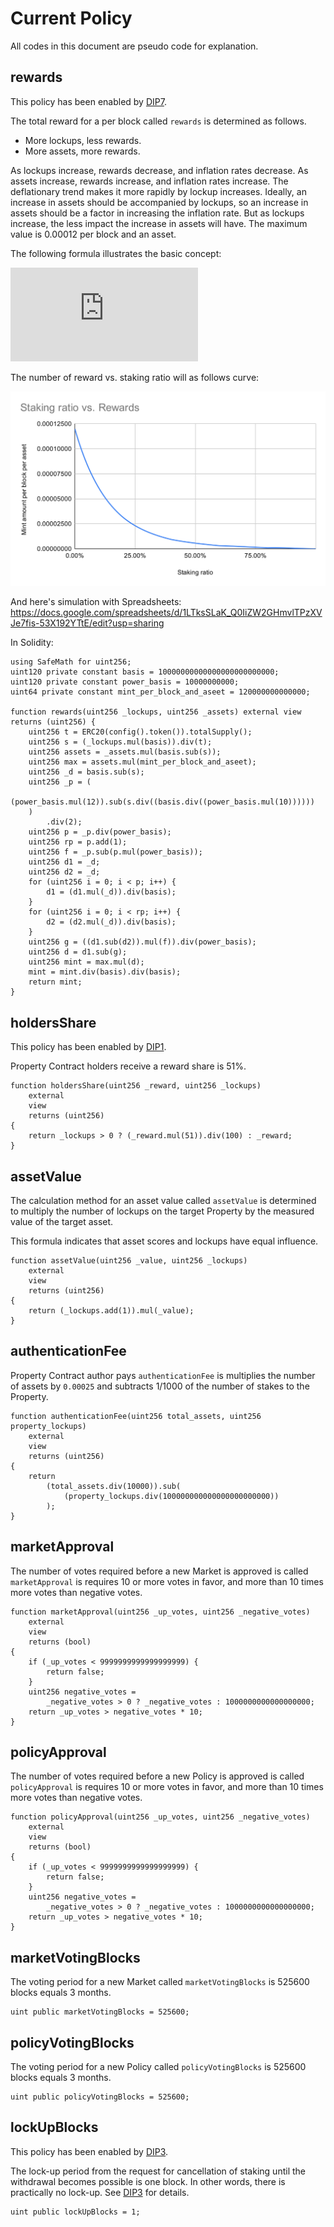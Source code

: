 # Current Policy

All codes in this document are pseudo code for explanation.

## rewards

This policy has been enabled by [DIP7](https://github.com/dev-protocol/DIPs/issues/7).

The total reward for a per block called `rewards` is determined as follows.

- More lockups, less rewards.
- More assets, more rewards.

As lockups increase, rewards decrease, and inflation rates decrease. As assets increase, rewards increase, and inflation rates increase. The deflationary trend makes it more rapidly by lockup increases. Ideally, an increase in assets should be accompanied by lockups, so an increase in assets should be a factor in increasing the inflation rate. But as lockups increase, the less impact the increase in assets will have. The maximum value is 0.00012 per block and an asset.

The following formula illustrates the basic concept:

![Rewards = Max*(1-StakingRatio)^((12-(StakingRatio*10))/2+1)](https://latex.codecogs.com/svg.latex?Rewards%20%3D%20Max*%281-StakingRatio%29%5E%7B%2812-%28StakingRatio*10%29%29/2+1%7D)

The number of reward vs. staking ratio will as follows curve:

![Reward curve](https://raw.githubusercontent.com/dev-protocol/protocol/master/public/asset/policy/staking-ratio-vs-mint-amount.svg?sanitize=true)

And here's simulation with Spreadsheets: https://docs.google.com/spreadsheets/d/1LTksSLaK_Q0IiZW2GHmvlTPzXVJe7fis-53X192YTtE/edit?usp=sharing

In Solidity:

```solidity
using SafeMath for uint256;
uint120 private constant basis = 10000000000000000000000000;
uint120 private constant power_basis = 10000000000;
uint64 private constant mint_per_block_and_aseet = 120000000000000;

function rewards(uint256 _lockups, uint256 _assets) external view returns (uint256) {
	uint256 t = ERC20(config().token()).totalSupply();
	uint256 s = (_lockups.mul(basis)).div(t);
	uint256 assets = _assets.mul(basis.sub(s));
	uint256 max = assets.mul(mint_per_block_and_aseet);
	uint256 _d = basis.sub(s);
	uint256 _p = (
		(power_basis.mul(12)).sub(s.div((basis.div((power_basis.mul(10))))))
	)
		.div(2);
	uint256 p = _p.div(power_basis);
	uint256 rp = p.add(1);
	uint256 f = _p.sub(p.mul(power_basis));
	uint256 d1 = _d;
	uint256 d2 = _d;
	for (uint256 i = 0; i < p; i++) {
		d1 = (d1.mul(_d)).div(basis);
	}
	for (uint256 i = 0; i < rp; i++) {
		d2 = (d2.mul(_d)).div(basis);
	}
	uint256 g = ((d1.sub(d2)).mul(f)).div(power_basis);
	uint256 d = d1.sub(g);
	uint256 mint = max.mul(d);
	mint = mint.div(basis).div(basis);
	return mint;
}
```

## holdersShare

This policy has been enabled by [DIP1](https://github.com/dev-protocol/DIPs/issues/1).

Property Contract holders receive a reward share is 51%.

```solidity
function holdersShare(uint256 _reward, uint256 _lockups)
	external
	view
	returns (uint256)
{
	return _lockups > 0 ? (_reward.mul(51)).div(100) : _reward;
}

```

## assetValue

The calculation method for an asset value called `assetValue` is determined to multiply the number of lockups on the target Property by the measured value of the target asset.

This formula indicates that asset scores and lockups have equal influence.

```solidity
function assetValue(uint256 _value, uint256 _lockups)
	external
	view
	returns (uint256)
{
	return (_lockups.add(1)).mul(_value);
}

```

## authenticationFee

Property Contract author pays `authenticationFee` is multiplies the number of assets by `0.00025` and subtracts 1/1000 of the number of stakes to the Property.

```solidity
function authenticationFee(uint256 total_assets, uint256 property_lockups)
	external
	view
	returns (uint256)
{
	return
		(total_assets.div(10000)).sub(
			(property_lockups.div(100000000000000000000000))
		);
}

```

## marketApproval

The number of votes required before a new Market is approved is called `marketApproval` is requires 10 or more votes in favor, and more than 10 times more votes than negative votes.

```solidity
function marketApproval(uint256 _up_votes, uint256 _negative_votes)
	external
	view
	returns (bool)
{
	if (_up_votes < 9999999999999999999) {
		return false;
	}
	uint256 negative_votes =
		_negative_votes > 0 ? _negative_votes : 1000000000000000000;
	return _up_votes > negative_votes * 10;
}

```

## policyApproval

The number of votes required before a new Policy is approved is called `policyApproval` is requires 10 or more votes in favor, and more than 10 times more votes than negative votes.

```solidity
function policyApproval(uint256 _up_votes, uint256 _negative_votes)
	external
	view
	returns (bool)
{
	if (_up_votes < 9999999999999999999) {
		return false;
	}
	uint256 negative_votes =
		_negative_votes > 0 ? _negative_votes : 1000000000000000000;
	return _up_votes > negative_votes * 10;
}

```

## marketVotingBlocks

The voting period for a new Market called `marketVotingBlocks` is 525600 blocks equals 3 months.

```solidity
uint public marketVotingBlocks = 525600;
```

## policyVotingBlocks

The voting period for a new Policy called `policyVotingBlocks` is 525600 blocks equals 3 months.

```solidity
uint public policyVotingBlocks = 525600;
```

## lockUpBlocks

This policy has been enabled by [DIP3](https://github.com/dev-protocol/DIPs/issues/3).

The lock-up period from the request for cancellation of staking until the withdrawal becomes possible is one block. In other words, there is practically no lock-up. See [DIP3](https://github.com/dev-protocol/DIPs/issues/3) for details.

```solidity
uint public lockUpBlocks = 1;
```
